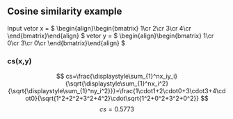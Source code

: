 ## Cosine similarity example
Input vetor x =
$ \begin{align}\begin{bmatrix}  1\cr 2\cr 3\cr 4\cr \end{bmatrix}\end{align} $
vetor y =
$ \begin{align}\begin{bmatrix}  1\cr 0\cr 3\cr 0\cr \end{bmatrix}\end{align} $
### cs(x,y)
$$
cs=\frac{\displaystyle\sum_{1}^nx_iy_i}{\sqrt{\displaystyle\sum_{1}^nx_i^2}{\sqrt{\displaystyle\sum_{1}^ny_i^2}}}=\frac{1\cdot1+2\cdot0+3\cdot3+4\cdot0}{\sqrt{1^2+2^2+3^2+4^2}\cdot\sqrt{1^2+0^2+3^2+0^2}}
$$
$$
cs=0.5773
$$

